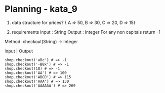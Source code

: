 # Planning - kata_9

1. data structure for prices?
{ A => 50, B => 30, C => 20, D => 15}


2. requirements
Input : String
Output : Integer
For any non capitals return -1

Method:
checkout(String) -> Integer

Input | Output
```
shop.checkout('aBc') # => -1
shop.checkout('-B8x') # => -1
shop.checkout(18) # => -1
shop.checkout('AA') # => 100
shop.checkout('ABCD') # => 115
shop.checkout('AAA') # => 130
shop.checkout('AAAAAA') # => 260
```